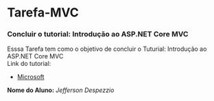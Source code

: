 # Tarefa-MVC
### Concluir o tutorial: Introdução ao ASP.NET Core MVC

Esssa Tarefa tem como o objetivo de concluir o Tuturial: Introdução ao ASP.NET Core MVC 
 </br>
Link do tutorial:
* [Microsoft](https://docs.microsoft.com/pt-br/aspnet/core/tutorials/first-mvc-app/start-mvc?view)

**Nome do Aluno:** *Jefferson Despezzio*
